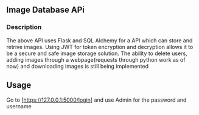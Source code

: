 ## Image Database APi

### Description
The above API uses Flask and SQL Alchemy for a API which can store and retrive images. Using JWT for token encryption and decryption allows it to be a secure and safe image storage solution. The ability to delete users, adding images through a webpage(requests through python work as of now) and downloading images is still being implemented

## Usage
Go to [https://127.0.0.1:5000/login] and use Admin for the password and username

